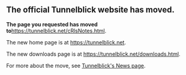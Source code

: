## The official Tunnelblick website has moved. ##

**The page you requested has moved to**<a href='https://tunnelblick.net/cRlsNotes.html'><a href='https://tunnelblick.net/cRlsNotes.html'>https://tunnelblick.net/cRlsNotes.html</a></a>.

The new home page is at <a href='https://tunnelblick.net'><a href='https://tunnelblick.net'>https://tunnelblick.net</a></a>.

The new downloads page is at <a href='https://tunnelblick.net/downloads.html'><a href='https://tunnelblick.net/downloads.html'>https://tunnelblick.net/downloads.html</a></a>.

For more about the move, see <a href='https://tunnelblick.net/cNews.html#2015-07-23'>Tunnelblick's News page</a>.
